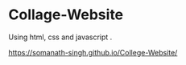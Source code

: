 # Collage-Website
Using html, css and javascript .

 https://somanath-singh.github.io/College-Website/
